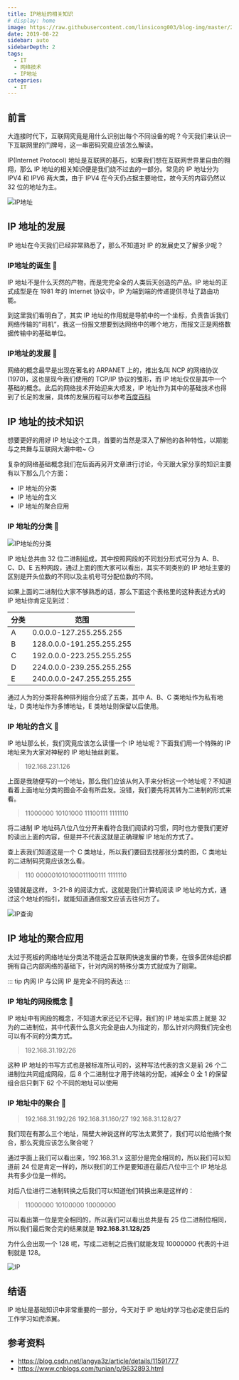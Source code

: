 ```yaml
---
title: IP地址的相关知识
# display: home
image: https://raw.githubusercontent.com/linsicong003/blog-img/master/20190822-bg.jpg
date: 2019-08-22
sidebar: auto
sidebarDepth: 2
tags: 
  - IT
  - 网络技术
  - IP地址
categories:
  - IT
---
```


## 前言

大连接时代下，互联网究竟是用什么识别出每个不同设备的呢？今天我们来认识一下互联网里的门牌号，这一串密码究竟应该怎么解读。

IP(Internet Protocol) 地址是互联网的基石，如果我们想在互联网世界里自由的翱翔，那么 IP 地址的相关知识便是我们绕不过去的一部分。常见的 IP 地址分为 IPV4 和 IPV6 两大类，由于 IPV4 在今天仍占据主要地位，故今天的内容仍然以 32 位的地址为主。

<!-- more -->

![IP地址](https://raw.githubusercontent.com/linsicong003/blog-img/master/20190822-2.jpg)

## IP 地址的发展

IP 地址在今天我们已经非常熟悉了，那么不知道对 IP 的发展史又了解多少呢？

### IP地址的诞生 :flags:

IP 地址不是什么天然的产物，而是完完全全的人类后天创造的产品。IP 地址的正式成型是在 1981 年的 Internet 协议中，IP 为端到端的传递提供寻址了路由功能。

到这里我们看明白了，其实 IP 地址的作用就是导航中的一个坐标，负责告诉我们网络传输的“司机”，我这一份报文想要到达网络中的哪个地方，而报文正是网络数据传输中的基础单位。

### IP地址的发展 :flags:

网络的概念最早是出现在著名的 ARPANET 上的，推出名叫 NCP 的网络协议(1970)，这也是现今我们使用的 TCP/IP 协议的雏形，而 IP 地址仅仅是其中一个基础的概念。此后的网络技术开始迎来大喷发，IP 地址作为其中的基础技术也得到了长足的发展，具体的发展历程可以参考[百度百科](https://baike.baidu.com/item/IP/224599?fromtitle=IP%E5%9C%B0%E5%9D%80&fromid=150859&fr=aladdin)

## IP 地址的技术知识

想要更好的用好 IP 地址这个工具，首要的当然是深入了解他的各种特性，以期能与之共舞与互联网大潮中啦~ :smirk:

复杂的网络基础概念我们在后面再另开文章进行讨论，今天跟大家分享的知识主要有以下那么几个方面：

- IP 地址的分类
- IP 地址的含义
- IP 地址的聚合应用

### IP 地址的分类 :flags:

![IP地址的分类](https://raw.githubusercontent.com/linsicong003/blog-img/master/20190822-1.png)

IP 地址总共由 32 位二进制组成，其中按照网段的不同划分形式可分为 A、B、C、D、E 五种网段，通过上面的图大家可以看出，其实不同类别的 IP 地址主要的区别是开头位数的不同以及主机号可分配位数的不同。

如果上面的二进制位大家不够熟悉的话，那么下面这个表格里的这种表述方式的 IP 地址你肯定见到过：

| 分类 | 范围                      |
| ---- | ------------------------- |
| A    | 0.0.0.0-127.255.255.255   |
| B    | 128.0.0.0-191.255.255.255 |
| C    | 192.0.0.0-223.255.255.255 |
| D    | 224.0.0.0-239.255.255.255 |
| E    | 240.0.0.0-247.255.255.255 |

通过人为的分类将各种排列组合分成了五类，其中 A、B、C 类地址作为私有地址，D 类地址作为多博地址，E 类地址则保留以后使用。

### IP 地址的含义 :flags:

IP 地址那么长，我们究竟应该怎么读懂一个 IP 地址呢？下面我们用一个特殊的 IP 地址来为大家对神秘的 IP 地址抽丝剥茧。

> 192.168.231.126

上面是我随便写的一个地址，那么我们应该从何入手来分析这一个地址呢？不知道看着上面地址分类的图会不会有所启发。没错，我们要先将其转为二进制的形式来看。

> 11000000 10101000 11100111 1111110

将二进制 IP 地址码八位八位分开来看符合我们阅读的习惯，同时也方便我们更好的读出上面的内容，但是并不代表这就是正确理解 IP 地址的方式了。

查上表我们知道这是一个 C 类地址，所以我们要回去找那张分类的图，C 类地址的二进制码究竟应该怎么看。


> 110 000001010100011100111 1111110

没错就是这样， 3-21-8 的阅读方式，这就是我们计算机阅读 IP 地址的方式，通过这个地址的指引，就能知道通信报文应该去往何方了。

![IP查询](https://raw.githubusercontent.com/linsicong003/blog-img/master/20190822-4.jpg)

## IP 地址的聚合应用

太过于死板的网络地址分类法不能适合互联网快速发展的节奏，在很多团体组织都拥有自己内部网络的基础下，针对内网的特殊分类方式就成为了刚需。

::: tip
内网 IP 与公网 IP 是完全不同的表达
:::

### IP 地址的网段概念 :flags:

IP 地址中有网段的概念，不知道大家还记不记得，我们的 IP 地址实质上就是 32 为的二进制位，其中代表什么意义完全是由人为指定的，那么针对内网我们完全也可以有不同的分类方式。

> 192.168.31.192/26 

这种 IP 地址的书写方式也是被标准所认可的，这种写法代表的含义是前 26 个二进制位共同组成网段，后 8 个二进制位才用于终端的分配，减掉全 0 全 1 的保留组合后只剩下 62 个不同的地址可以使用

### IP 地址中的聚合 :flags:

> 192.168.31.192/26
> 192.168.31.160/27
> 192.168.31.128/27

我们现在有那么三个地址，隔壁大神说这样的写法太累赘了，我们可以给他搞个聚合，那么究竟应该怎么聚合呢？

通过字面上我们可以看出来，192.168.31.x 这部分是完全相同的，所以我们可以知道前 24 位是肯定一样的，所以我们的工作是要知道在最后八位中三个 IP 地址总共有多少位是一样的。

对后八位进行二进制转换之后我们可以知道他们转换出来是这样的：

> 11000000
> 10100000
> 10000000 

可以看出第一位是完全相同的，所以我们可以看出总共是有 25 位二进制位相同，所以我们最后聚合完的结果就是 **192.168.31.128/25**

为什么会出现一个 128 呢，写成二进制之后我们就能发现 10000000 代表的十进制就是 128。

![IP](https://raw.githubusercontent.com/linsicong003/blog-img/master/20190822-3.jpg)

## 结语 

IP 地址是基础知识中非常重要的一部分，今天对于 IP 地址的学习也必定使日后的工作学习如虎添翼。

## 参考资料

- https://blog.csdn.net/langya3z/article/details/11591777
- https://www.cnblogs.com/tunian/p/9632893.html